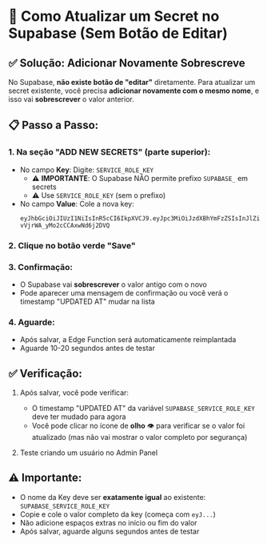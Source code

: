 # 🔧 Como Atualizar um Secret no Supabase (Sem Botão de Editar)

## ✅ Solução: Adicionar Novamente Sobrescreve

No Supabase, **não existe botão de "editar"** diretamente. Para atualizar um secret existente, você precisa **adicionar novamente com o mesmo nome**, e isso vai **sobrescrever** o valor anterior.

## 📋 Passo a Passo:

### 1. Na seção "ADD NEW SECRETS" (parte superior):
   - No campo **Key**: Digite: `SERVICE_ROLE_KEY`
     - ⚠️ **IMPORTANTE**: O Supabase NÃO permite prefixo `SUPABASE_` em secrets
     - ⚠️ Use `SERVICE_ROLE_KEY` (sem o prefixo)
   - No campo **Value**: Cole a nova key:
     ```
     eyJhbGciOiJIUzI1NiIsInR5cCI6IkpXVCJ9.eyJpc3MiOiJzdXBhYmFzZSIsInJlZiI6InRuZGl3anpuaXRudWFsdG9yYnBrIiwicm9sZSI6InNlcnZpY2Vfcm9sZSIsImlhdCI6MTc2MTY3NTI3NSwiZXhwIjoyMDc3MjUxMjc1fQ.OqXrm_90XLULLN1m7-vVjrWA_yMo2cCCAxwNd6j2DVQ
     ```

### 2. Clique no botão verde "Save"

### 3. Confirmação:
   - O Supabase vai **sobrescrever** o valor antigo com o novo
   - Pode aparecer uma mensagem de confirmação ou você verá o timestamp "UPDATED AT" mudar na lista

### 4. Aguarde:
   - Após salvar, a Edge Function será automaticamente reimplantada
   - Aguarde 10-20 segundos antes de testar

## ✅ Verificação:

1. Após salvar, você pode verificar:
   - O timestamp "UPDATED AT" da variável `SUPABASE_SERVICE_ROLE_KEY` deve ter mudado para agora
   - Você pode clicar no ícone de **olho** 👁️ para verificar se o valor foi atualizado (mas não vai mostrar o valor completo por segurança)

2. Teste criando um usuário no Admin Panel

## ⚠️ Importante:

- O nome da Key deve ser **exatamente igual** ao existente: `SUPABASE_SERVICE_ROLE_KEY`
- Copie e cole o valor completo da key (começa com `eyJ...`)
- Não adicione espaços extras no início ou fim do valor
- Após salvar, aguarde alguns segundos antes de testar

